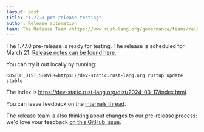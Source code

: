 ```yaml
---
layout: post
title: "1.77.0 pre-release testing"
author: Release automation
team: The Release Team <https://www.rust-lang.org/governance/teams/release>
---
```


The 1.77.0 pre-release is ready for testing. The release is scheduled for
March 21. [Release notes can be found here.][relnotes]

You can try it out locally by running:

```plain
RUSTUP_DIST_SERVER=https://dev-static.rust-lang.org rustup update stable
```

The index is <https://dev-static.rust-lang.org/dist/2024-03-17/index.html>.

You can leave feedback on the [internals thread](https://internals.rust-lang.org/t/rust-1-77-0-pre-release-testing/20494).

The release team is also thinking about changes to our pre-release process:
we'd love your feedback [on this GitHub issue][feedback].

[relnotes]: https://dev-doc.rust-lang.org/1.77.0/releases.html
[feedback]: https://github.com/rust-lang/release-team/issues/16
    